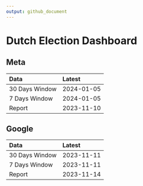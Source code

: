 ```yaml
---
output: github_document
---
```


# Dutch Election Dashboard



## Meta


|Data           |Latest     |
|:--------------|:----------|
|30 Days Window |2024-01-05 |
|7 Days Window  |2024-01-05 |
|Report         |2023-11-10 |

## Google


|Data           |Latest     |
|:--------------|:----------|
|30 Days Window |2023-11-11 |
|7 Days Window  |2023-11-11 |
|Report         |2023-11-14 |
